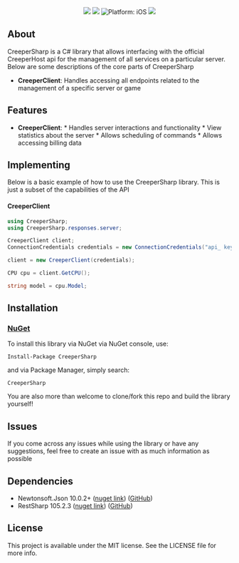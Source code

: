 <p align="center">
<a href="https://ci.appveyor.com/project/AKTheKnight/creepersharp"><img src="https://ci.appveyor.com/api/projects/status/qtixt9xkn98xluvq/branch/master?svg=true" style="max-height: 300px;"></a>
<a href="https://www.microsoft.com/net"><img src="https://img.shields.io/badge/.NET%20Framework-4.7-orange.svg" style="max-height: 300px;"></a>
<img src="https://img.shields.io/badge/Platform-.NET-lightgrey.svg" style="max-height: 300px;" alt="Platform: iOS">
<a href="https://twitter.com/AKTheKnight"><img src="https://img.shields.io/badge/Twitter-@aktheknight-blue.svg?style=flat" style="max-height: 300px;"></a>
</p>

## About
CreeperSharp is a C# library that allows interfacing with the official CreeperHost api for the management of all services on a particular server. Below are some descriptions of the core parts of CreeperSharp

* **CreeperClient**: Handles accessing all endpoints related to the management of a specific server or game

## Features
* **CreeperClient**:
		* Handles server interactions and functionality
		* View statistics about the server
		* Allows scheduling of commands
		* Allows accessing billing data

## Implementing
Below is a basic example of how to use the CreeperSharp library. This is just a subset of the capabilities of the API

#### CreeperClient
```csharp
using CreeperSharp;
using CreeperSharp.responses.server;

CreeperClient client;
ConnectionCredentials credentials = new ConnectionCredentials("api_ key", "api_secret");

client = new CreeperClient(credentials);

CPU cpu = client.GetCPU();

string model = cpu.Model;
```

## Installation

### [NuGet](https://www.nuget.org/packages/CreeperSharp/)

To install this library via NuGet via NuGet console, use:
```
Install-Package CreeperSharp
```
and via Package Manager, simply search:
```
CreeperSharp
```
You are also more than welcome to clone/fork this repo and build the library yourself!

## Issues

If you come across any issues while using the library or have any suggestions, feel free to create an issue with as much information as possible

## Dependencies

* Newtonsoft.Json 10.0.2+ ([nuget link](https://www.nuget.org/packages/Newtonsoft.Json/10.0.2)) ([GitHub](https://github.com/JamesNK/Newtonsoft.Json))
* RestSharp 105.2.3 ([nuget link](https://www.nuget.org/packages/RestSharp/105.2.3)) ([GitHub](https://github.com/restsharp/RestSharp/))

## License

This project is available under the MIT license. See the LICENSE file for more info.


